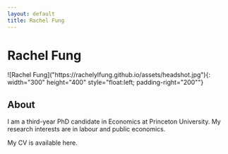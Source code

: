 ```yaml
---
layout: default
title: Rachel Fung
---
```

<div class="blurb">
	<h1>Rachel Fung</h1>
</div>



<div class="post">
	![Rachel Fung]("https://rachelylfung.github.io/assets/headshot.jpg"){: width="300" height="400" style="float:left; padding-right="200""}
	<h2> About </h2>
	<p> I am a third-year PhD candidate in Economics at Princeton University. My research interests are in labour and public economics. </p>
	<p> My CV is available here. </p>
</div>
